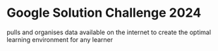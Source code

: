 # Google Solution Challenge 2024
pulls and organises data available on the internet to create the optimal learning environment for any learner 
